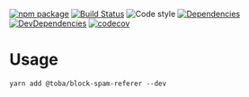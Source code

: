 [![npm package](https://img.shields.io/npm/v/@toba/block-spam-referer.svg)](https://www.npmjs.org/package/@toba/block-spam-referer)
[![Build Status](https://travis-ci.org/toba/block-spam-referer.svg?branch=master)](https://travis-ci.org/toba/block-spam-referer)
![Code style](https://img.shields.io/badge/code_style-prettier-ff69b4.svg)
[![Dependencies](https://img.shields.io/david/toba/block-spam-referer.svg)](https://david-dm.org/toba/block-spam-referer)
[![DevDependencies](https://img.shields.io/david/dev/toba/block-spam-referer.svg)](https://david-dm.org/toba/block-spam-referer#info=devDependencies&view=list)
[![codecov](https://codecov.io/gh/toba/block-spam-referer/branch/master/graph/badge.svg)](https://codecov.io/gh/toba/block-spam-referer)

# Usage

```
yarn add @toba/block-spam-referer --dev
```
